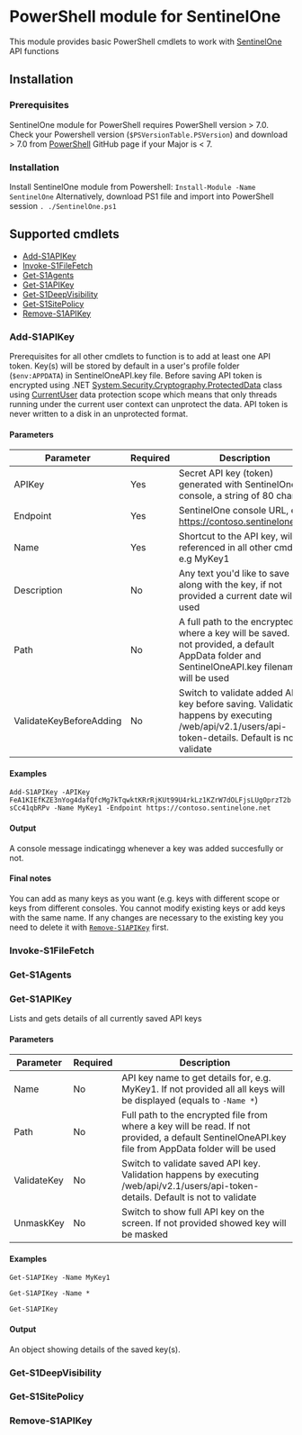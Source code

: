 # PowerShell module for SentinelOne

This module provides basic PowerShell cmdlets to work with [SentinelOne](https://www.sentinelone.com/) API functions

## Installation

### Prerequisites
SentinelOne module for PowerShell requires PowerShell version > 7.0. Check your Powershell version (`$PSVersionTable.PSVersion`) and download > 7.0 from [PowerShell](https://github.com/PowerShell/PowerShell) GitHub page if your Major is < 7.

### Installation
Install SentinelOne module from Powershell: `Install-Module -Name SentinelOne`
Alternatively, download PS1 file and import into PowerShell session `. ./SentinelOne.ps1`

## Supported cmdlets
- [Add-S1APIKey](#Add-S1APIKey)
- [Invoke-S1FileFetch](#Invoke-S1FileFetch)
- [Get-S1Agents](#Get-S1Agents)
- [Get-S1APIKey](#Get-S1APIKey)
- [Get-S1DeepVisibility](#Get-S1DeepVisibility)
- [Get-S1SitePolicy](#Get-S1SitePolicy)
- [Remove-S1APIKey](#Remove-S1APIKey)

### Add-S1APIKey
Prerequisites for all other cmdlets to function is to add at least one API token. Key(s) will be stored by default in a user's profile folder (`$env:APPDATA`) in SentinelOneAPI.key file. Before saving API token is encrypted using .NET [System.Security.Cryptography.ProtectedData](https://docs.microsoft.com/en-us/dotnet/api/system.security.cryptography.protecteddata?view=dotnet-plat-ext-5.0) class using [CurrentUser](https://docs.microsoft.com/en-us/dotnet/api/system.security.cryptography.dataprotectionscope?view=dotnet-plat-ext-5.0)  data protection scope which means that only threads running under the current user context can unprotect the data. API token is never written to a disk in an unprotected format.
#### Parameters
|Parameter|Required|Description|
|--|--|--|
|APIKey|Yes|Secret API key (token) generated with SentinelOne console, a string of 80 chars|
|Endpoint|Yes|SentinelOne console URL, e.g. https://contoso.sentinelone.net|
|Name|Yes|Shortcut to the API key, will be referenced in all other cmdlets, e.g MyKey1|
|Description|No|Any text you'd like to save along with the key, if not provided a current date will be used|
|Path|No|A full path to the encrypted file where a key will be saved. If not provided, a default AppData folder and SentinelOneAPI.key filename will be used|
|ValidateKeyBeforeAdding|No|Switch to validate added API key before saving. Validation happens by executing /web/api/v2.1/users/api-token-details. Default is not to validate|
#### Examples
`Add-S1APIKey -APIKey FeA1KIEfKZE3nYog4dafQfcMg7kTqwktKRrRjKUt99U4rkLz1KZrW7dOLFjsLUgOprzT2bsCc41qbRPv -Name MyKey1 -Endpoint https://contoso.sentinelone.net`
#### Output
A console message indicatingg whenever a key was added succesfully or not.
#### Final notes
You can add as many keys as you want (e.g. keys with different scope or keys from different consoles.
You cannot modify existing keys or add keys with the same name. If any changes are necessary to the existing key you need to delete it with [`Remove-S1APIKey`](#Remove-S1APIKey) first.


### Invoke-S1FileFetch

### Get-S1Agents

### Get-S1APIKey
Lists and gets details of all currently saved API keys
#### Parameters
|Parameter|Required|Description|
|--|--|--|
|Name|No|API key name to get details for, e.g. MyKey1. If not provided all all keys will be displayed (equals to `-Name *`)|
|Path|No|Full path to the encrypted file from where a key will be read. If not provided, a default SentinelOneAPI.key file from AppData folder will be used|
|ValidateKey|No|Switch to validate saved API key. Validation happens by executing /web/api/v2.1/users/api-token-details. Default is not to validate|
|UnmaskKey|No|Switch to show full API key on the screen. If not provided showed key will be masked|
#### Examples
`Get-S1APIKey -Name MyKey1`

`Get-S1APIKey -Name *`

`Get-S1APIKey`
#### Output
An object showing details of the saved key(s).


### Get-S1DeepVisibility

### Get-S1SitePolicy

### Remove-S1APIKey
